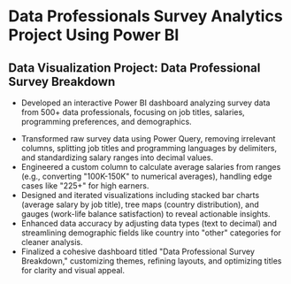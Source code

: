 # Data Professionals Survey Analytics Project Using Power BI

## Data Visualization Project: Data Professional Survey Breakdown

* Developed an interactive Power BI dashboard analyzing survey data from 500+ data professionals, focusing on job titles, salaries, programming preferences, and demographics.
- Transformed raw survey data using Power Query, removing irrelevant columns, splitting job titles and programming languages by delimiters, and standardizing salary ranges into decimal values.
- Engineered a custom column to calculate average salaries from ranges (e.g., converting "100K-150K" to numerical averages), handling edge cases like "225+" for high earners.
- Designed and iterated visualizations including stacked bar charts (average salary by job title), tree maps (country distribution), and gauges (work-life balance satisfaction) to reveal actionable insights.
- Enhanced data accuracy by adjusting data types (text to decimal) and streamlining demographic fields like country into "other" categories for cleaner analysis.
- Finalized a cohesive dashboard titled "Data Professional Survey Breakdown," customizing themes, refining layouts, and optimizing titles for clarity and visual appeal.
   
